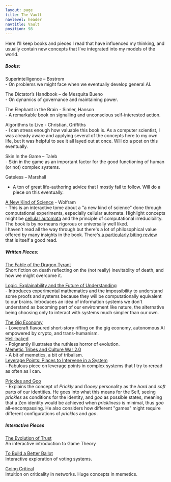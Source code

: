 ```yaml
---
layout: page
title: The Vault
navlevel: header
navtitle: Vault
position: 98
---
```

Here I'll keep books and pieces I read that have influenced my thinking, and usually contain new concepts that I've integrated into my models of the world.

##### Books:

Superintelligence – Bostrom  
\- On problems we might face when we eventually develop general AI.

The Dictator’s Handbook – de Mesquita Bueno  
\- On dynamics of governance and maintaining power.

The Elephant in the Brain - Simler, Hanson  
\- A remarkable book on signalling and unconscious self-interested action.

Algorithms to Live - Christian, Griffiths  
\- I can stress enough how valuable this book is. As a computer scientist, I was already aware and applying several of the concepts here to my own life, but it was helpful to see it all layed out at once. Will do a post on this eventually.

Skin In the Game – Taleb  
\- Skin in the game as an important factor for the good functioning of human (or not) complex systems.

Gateless – Marshall  
 - A ton of great life-authoring advice that I mostly fail to follow. Will do a piece on this eventually.

[A New Kind of Science](https://www.wolframscience.com/nks/) - Wolfram  
\- This is an interactive tome about a "a new kind of science" done through computational experiments, especially cellular automata. Highlight concepts might be [cellular automata](https://en.wikipedia.org/wiki/Cellular_automaton) and the principle of computational irreducibility.   
The book is by no means rigorous or universally well liked.   
I haven't read all the way through but there's a lot of philosophical value offered by many insights in the book. There's[ a particularly biting review](http://bactra.org/reviews/wolfram/) that is itself a good read.

##### Written Pieces:

[The Fable of the Dragon Tyrant](https://nickbostrom.com/fable/dragon.html)   
Short fiction on death reflecting on the (not really) inevitablity of death, and how we might overcome it.

[Logic, Explainability and the Future of Understanding](https://blog.stephenwolfram.com/2018/11/logic-explainability-and-the-future-of-understanding/)  
\- Introduces experimental mathematics and the impossibility to understand some proofs and systems because they will be computationally equivalent to our brains. Introduces an idea of information systems we don't understand as becoming part of our environment like nature, the alternative being choosing only to interact with systems much simpler than our own.

[The Gig Economy](https://zerohplovecraft.wordpress.com/2018/05/11/the-gig-economy-2/)  
\- Lovecraft flavoured short-story riffing on the gig economy, autonomous AI empowered by crypto, and trans-humanism.  
[Hell-baked](http://www.xenosystems.net/hell-baked/)  
\- Poignantly illustrates the ruthless horror of evolution.  
[Memetic Tribes and Culture War 2.0](https://medium.com/intellectual-explorers-club/memetic-tribes-and-culture-war-2-0-14705c43f6bb)   
\- A bit of memetics, a bit of tribalism.  
[Leverage Points: Places to Intervene in a System](http://donellameadows.org/archives/leverage-points-places-to-intervene-in-a-system/)  
\- Fabulous piece on leverage points in complex systems that I try to reread as often as I can.

[Prickles and Goo](https://meltingasphalt.com/prickles-and-goo/)  
\- Explains the concept of _Prickly_ and _Gooey_ personality as the _hard_ and _soft_ parts of our identities. He goes into what this means for the Self, seeing _prickles_ as conditions for the identity, and _goo_ as possible states, meaning that a Zen identity would be achieved when _prickliness_ is minimal, thus _goo_ all-encompassing. He also considers how different "games" might require different configurations of _prickles_ and _goo_.

##### Interactive Pieces

[The Evolution of Trust](https://ncase.me/trust/)  
An interactive introduction to Game Theory

[To Build a Better Ballot](https://ncase.me/ballot/)  
Interactive exploration of voting systems.

[Going Critical](https://meltingasphalt.com/interactive/going-critical/)  
Intuition on criticality in networks. Huge concepts in memetics.